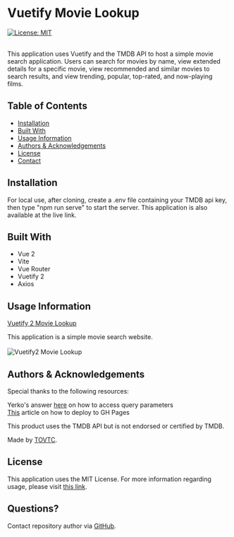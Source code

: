 
  # Vuetify Movie Lookup
  [![License: MIT](https://img.shields.io/badge/License-MIT-yellow.svg)](https://opensource.org/licenses/MIT)</br></br>
    
  This application uses Vuetify and the TMDB API to host a simple movie search application. Users can search for movies by name, view extended details for a specific movie, view recommended and similar movies to search results, and view trending, popular, top-rated, and now-playing films.
  
  ## Table of Contents
  
  * [Installation](#installation)
  * [Built With](#built)
  * [Usage Information](#usage)
  * [Authors & Acknowledgements](#credits)
  * [License](#license)
  * [Contact](#questions)
  
  ## Installation<a name="installation"></a>
  For local use, after cloning, create a .env file containing your TMDB api key, then type "npm run serve" to start the server. This application is also available at the live link.

  ## Built With<a name="built"></a>
  * Vue 2
  * Vite
  * Vue Router
  * Vuetify 2
  * Axios
  
  ## Usage Information<a name="usage"></a>
  [Vuetify 2 Movie Lookup]()</br>
    
  This application is a simple movie search website.</br>
  </br>![Vuetify2 Movie Lookup](./src/assets/vuetify2-movie-lookup-wide.png "Vuetify 2 Movie Lookup")</br>
    
  ## Authors & Acknowledgements<a name="credits"></a>
  Special thanks to the following resources:

  Yerko's answer [here](https://stackoverflow.com/questions/35914069/how-can-i-get-query-parameters-from-a-url-in-vue-js) on how to access query parameters</br>
  [This](https://cli.vuejs.org/guide/deployment.html#github-pages) article on how to deploy to GH Pages</br>

  This product uses the TMDB API but is not endorsed or certified by TMDB.
  
  Made by [TOVTC](https://github.com/TOVTC).
  
  ## License<a name="license"></a>
  This application uses the MIT License. For more information regarding usage, please visit [this link](https://opensource.org/licenses/MIT).

  ## Questions?<a name="questions"></a>
  Contact repository author via [GitHub](https://github.com/TOVTC).</br>
